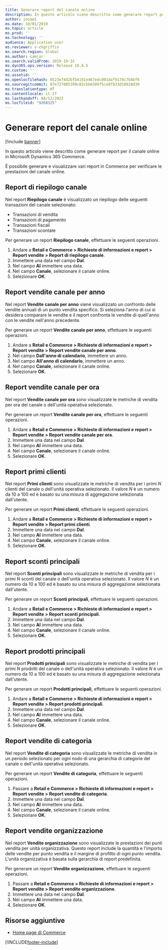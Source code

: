 ```yaml
---
title: Generare report del canale online
description: In questo articolo viene descritto come generare report per il canale online in Microsoft Dynamics 365 Commerce.
author: josaw1
ms.date: 10/01/2019
ms.topic: article
ms.prod: ''
ms.technology: ''
audience: Application user
ms.reviewer: v-chgriffin
ms.search.region: Global
ms.author: samjar
ms.search.validFrom: 2019-10-31
ms.dyn365.ops.version: Release 10.0.5
ms.custom: ''
ms.assetid: ''
ms.openlocfilehash: 0523e74d2bfb4191e467edc001daf9178c7b4bf6
ms.sourcegitcommit: 87e727005399c82cbb6509f5ce9fb33d18928d30
ms.translationtype: HT
ms.contentlocale: it-IT
ms.lasthandoff: 08/12/2022
ms.locfileid: "9268325"
---
```

# <a name="generate-online-channel-reports"></a>Generare report del canale online

[!include [banner](includes/banner.md)]

In questo articolo viene descritto come generare report per il canale online in Microsoft Dynamics 365 Commerce.

È possibile generare e visualizzare vari report in Commerce per verificare le prestazioni del canale online.

## <a name="channel-summary-report"></a>Report di riepilogo canale

Nel report **Riepilogo canale** è visualizzato un riepilogo delle seguenti transazioni del canale selezionato:

- Transazioni di vendita
- Transazioni di pagamento
- Transazioni fiscali
- Transazioni scontate

Per generare un report **Riepilogo canale**, effettuare le seguenti operazioni.

1. Andare a **Retail e Commerce \> Richieste di informazioni e report \> Report vendite \> Report di riepilogo canale**.
1. Immettere una data nel campo **Dal**.
1. Nel campo **Al** immettere una data.
1. Nel campo **Canale**, selezionare il canale online.
1. Selezionare **OK**.
 
## <a name="channel-sales-by-year-report"></a>Report vendite canale per anno 

Nel report **Vendite canale per anno** viene visualizzato un confronto delle vendite annuali di un punto vendita specifico. Si seleziona l'anno di cui si desidera comparare le vendite e il report confronta le vendite di quell'anno con le vendite nell'anno precedente.

Per generare un report **Vendite canale per anno**, effettuare le seguenti operazioni.

1. Andare a **Retail e Commerce \> Richieste di informazioni e report \> Report vendite \> Report vendite canale per anno**.
1. Nel campo **Dall'anno di calendario**, immettere un anno.
1. Nel campo **All'anno di calendario**, immettere un anno.
1. Nel campo **Canale**, selezionare il canale online.
1. Selezionare **OK**.

## <a name="channel-sales-by-hour-report"></a>Report vendite canale per ora

Nel report **Vendite canale per ora** sono visualizzate le metriche di vendita per ora del canale o dell'unità operativa selezionato.

Per generare un report **Vendite canale per ora**, effettuare le seguenti operazioni.

1. Andare a **Retail e Commerce \> Richieste di informazioni e report \> Report vendite \> Report vendite canale per ora**.
1. Immettere una data nel campo **Dal**.
1. Nel campo **Al** immettere una data.
1. Nel campo **Canale**, selezionare il canale online.
1. Selezionare **OK**.

## <a name="top-customers-report"></a>Report primi clienti

Nel report **Primi clienti** sono visualizzate le metriche di vendita per i primi *N* clienti del canale o dell'unità operativa selezionato. Il valore *N* è un numero da 10 a 100 ed è basato su una misura di aggregazione selezionata dall'utente.

Per generare un report **Primi clienti**, effettuare le seguenti operazioni.

1. Andare a **Retail e Commerce \> Richieste di informazioni e report \> Report vendite \> Report primi clienti**.
1. Immettere una data nel campo **Dal**.
1. Nel campo **Al** immettere una data.
1. Nel campo **Canale**, selezionare il canale online.
1. Selezionare **OK**.

## <a name="top-discounts-report"></a>Report sconti principali

Nel report **Sconti principali** sono visualizzate le metriche di vendita per i primi *N* sconti del canale o dell'unità operativa selezionato. Il valore *N* è un numero da 10 a 100 ed è basato su una misura di aggregazione selezionata dall'utente.

Per generare un report **Sconti principali**, effettuare le seguenti operazioni.

1. Andare a **Retail e Commerce \> Richieste di informazioni e report \> Report vendite \> Report sconti principali**.
1. Immettere una data nel campo **Dal**.
1. Nel campo **Al** immettere una data.
1. Nel campo **Canale**, selezionare il canale online.
1. Selezionare **OK**.

## <a name="top-products-report"></a>Report prodotti principali

Nel report **Prodotti principali** sono visualizzate le metriche di vendita per i primi *N* prodotti del canale o dell'unità operativa selezionato. Il valore *N* è un numero da 10 a 100 ed è basato su una misura di aggregazione selezionata dall'utente.

Per generare un report **Prodotti principali**, effettuare le seguenti operazioni.

1. Andare a **Retail e Commerce \> Richieste di informazioni e report \> Report vendite \> Report prodotti principali**.
1. Immettere una data nel campo **Dal**.
1. Nel campo **Al** immettere una data.
1. Nel campo **Canale**, selezionare il canale online.
1. Selezionare **OK**.

## <a name="category-sales-report"></a>Report vendite di categoria

Nel report **Vendite di categoria** sono visualizzate le metriche di vendita in un periodo selezionato per ogni nodo di una gerarchia di categorie del canale o dell'unità operativa selezionato.

Per generare un report **Vendite di categoria**, effettuare le seguenti operazioni.

1. Passare a **Retail e Commerce \> Richieste di informazioni e report \> Report vendite \> Report vendite di categoria**.
1. Immettere una data nel campo **Dal**.
1. Nel campo **Al** immettere una data.
1. Nel campo **Canale**, selezionare il canale online.
1. Selezionare **OK**.

## <a name="organization-sales-report"></a>Report vendite organizzazione

Nel report **Vendite organizzazione** sono visualizzate le prestazioni dei punti vendita per unità organizzativa. Questo report include la quantità e l'importo delle vendite per punto vendita e il margine di profitto di ogni punto vendita. L'unità organizzativa è basata sulla gerarchia di report predefinita.

Per generare un report **Vendite organizzazione**, effettuare le seguenti operazioni.

1. Passare a **Retail e Commerce \> Richieste di informazioni e report \> Report vendite \> Report vendite organizzazione**.
1. Immettere una data nel campo **Dal**.
1. Nel campo **Al** immettere una data.
1. Selezionare **OK**.

## <a name="additional-resources"></a>Risorse aggiuntive

- [Home page di Commerce](./index.md)


[!INCLUDE[footer-include](../includes/footer-banner.md)]

